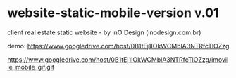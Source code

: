 website-static-mobile-version v.01
==================================

client real estate static website - by inO Design (inodesign.com.br)

demo: https://www.googledrive.com/host/0B1tEj1IOkWCMblA3NTRfcTlOZzg

https://www.googledrive.com/host/0B1tEj1IOkWCMblA3NTRfcTlOZzg/imoville_mobile_gif.gif
